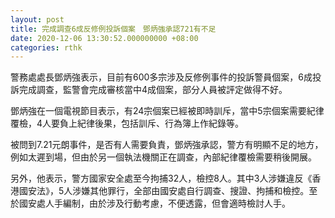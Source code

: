 ```yaml
---
layout: post
title: 完成調查6成反修例投訴個案　鄧炳強承認721有不足
date: 2020-12-06 13:30:52.000000000 +08:00
categories: rthk
---
```


警務處處長鄧炳強表示，目前有600多宗涉及反修例事件的投訴警員個案，6成投訴完成調查，監警會完成審核當中4成個案，部分人員被評定做得不好。

鄧炳強在一個電視節目表示，有24宗個案已經被即時訓斥，當中5宗個案需要紀律覆檢，4人要負上紀律後果，包括訓斥、行為簿上作紀錄等。

被問到7.21元朗事件，是否有人需要負責，鄧炳強承認，警方有明顯不足的地方，例如太遲到場，但由於另一個執法機關正在調查，內部紀律覆檢需要稍後開展。

另外，他表示，警方國家安全處至今拘捕32人，檢控8人。其中3人涉嫌違反《香港國安法》，5人涉嫌其他罪行，全部由國安處自行調查、搜證、拘捕和檢控。至於國安處人手編制，由於涉及行動考慮，不便透露，但會適時檢討人手。
